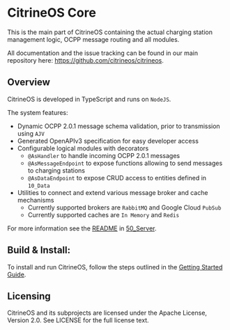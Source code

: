# CitrineOS Core

This is the main part of CitrineOS containing the actual charging station management logic, OCPP message routing and all modules.

All documentation and the issue tracking can be found in our main repository here: https://github.com/citrineos/citrineos.

## Overview

CitrineOS is developed in TypeScript and runs on `NodeJS`.

The system features:

- Dynamic OCPP 2.0.1 message schema validation, prior to transmission using `AJV`
- Generated OpenAPIv3 specification for easy developer access
- Configurable logical modules with decorators
  - `@AsHandler` to handle incoming OCPP 2.0.1 messages
  - `@AsMessageEndpoint` to expose functions allowing to send messages to charging stations
  - `@AsDataEndpoint` to expose CRUD access to entities defined in `10_Data`
- Utilities to connect and extend various message broker and cache mechanisms
  - Currently supported brokers are `RabbitMQ` and Google Cloud `PubSub`
  - Currently supported caches are `In Memory` and `Redis`

For more information see the [README](50_Server/README.md) in [50_Server](50_Server).

## Build & Install:

To install and run CitrineOS, follow the steps outlined in the [Getting Started Guide](50_Server/README.md).

## Licensing

CitrineOS and its subprojects are licensed under the Apache License, Version 2.0. See LICENSE for the full license text.